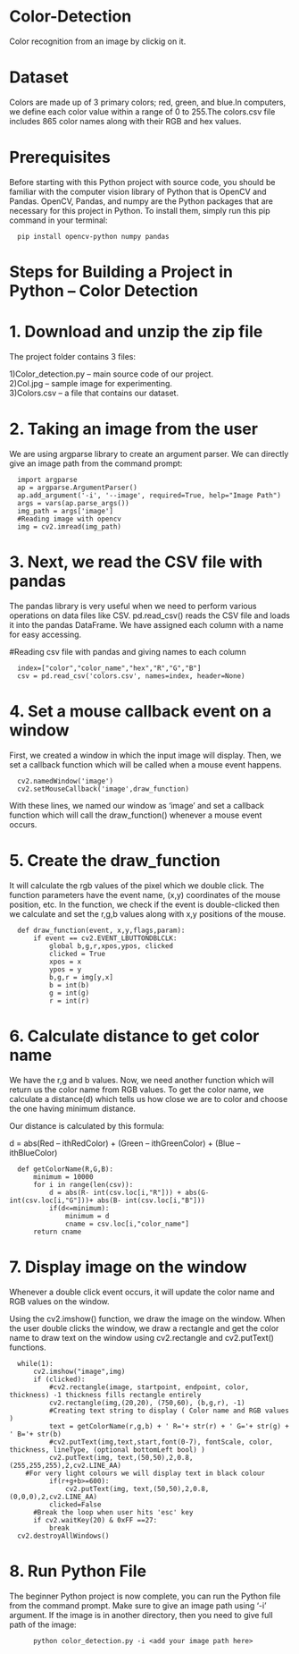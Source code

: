 # Color-Detection
Color recognition from an image by clickig on it.

# Dataset
Colors are made up of 3 primary colors; red, green, and blue.In computers, we define each color value within a range of 0 to 255.The colors.csv file includes 865 color names along with their RGB and hex values.

# Prerequisites
Before starting with this Python project with source code, you should be familiar with the computer vision library of Python that is OpenCV and Pandas.
OpenCV, Pandas, and numpy are the Python packages that are necessary for this project in Python. To install them, simply run this pip command in your terminal:

      pip install opencv-python numpy pandas

# Steps for Building a Project in Python – Color Detection
# 1. Download and unzip the zip file
The project folder contains 3 files:

1)Color_detection.py – main source code of our project.   
2)Col.jpg – sample image for experimenting.   
3)Colors.csv – a file that contains our dataset.

# 2. Taking an image from the user
We are using argparse library to create an argument parser. We can directly give an image path from the command prompt:   
      
      import argparse   
      ap = argparse.ArgumentParser()    
      ap.add_argument('-i', '--image', required=True, help="Image Path")    
      args = vars(ap.parse_args())    
      img_path = args['image']    
      #Reading image with opencv    
      img = cv2.imread(img_path)    

# 3. Next, we read the CSV file with pandas
The pandas library is very useful when we need to perform various operations on data files like CSV. pd.read_csv() reads the CSV file and loads it into the pandas DataFrame. We have assigned each column with a name for easy accessing.

#Reading csv file with pandas and giving names to each column   

      index=["color","color_name","hex","R","G","B"]  
      csv = pd.read_csv('colors.csv', names=index, header=None)

# 4. Set a mouse callback event on a window
First, we created a window in which the input image will display. Then, we set a callback function which will be called when a mouse event happens.

      cv2.namedWindow('image')            
      cv2.setMouseCallback('image',draw_function)           

With these lines, we named our window as ‘image’ and set a callback function which will call the draw_function() whenever a mouse event occurs.

# 5. Create the draw_function
It will calculate the rgb values of the pixel which we double click. The function parameters have the event name, (x,y) coordinates of the mouse position, etc. In the function, we check if the event is double-clicked then we calculate and set the r,g,b values along with x,y positions of the mouse.

      def draw_function(event, x,y,flags,param):            
          if event == cv2.EVENT_LBUTTONDBLCLK:              
              global b,g,r,xpos,ypos, clicked               
              clicked = True              
              xpos = x              
              ypos = y              
              b,g,r = img[y,x]                  
              b = int(b)                  
              g = int(g)                  
              r = int(r)                  
        
# 6. Calculate distance to get color name
We have the r,g and b values. Now, we need another function which will return us the color name from RGB values. To get the color name, we calculate a distance(d) which tells us how close we are to color and choose the one having minimum distance.                 

Our distance is calculated by this formula:                       

d = abs(Red – ithRedColor) + (Green – ithGreenColor) + (Blue – ithBlueColor)                    

      def getColorName(R,G,B):                  
          minimum = 10000                 
          for i in range(len(csv)):                   
              d = abs(R- int(csv.loc[i,"R"])) + abs(G- int(csv.loc[i,"G"]))+ abs(B- int(csv.loc[i,"B"]))                
              if(d<=minimum):             
                  minimum = d                   
                  cname = csv.loc[i,"color_name"]                       
          return cname                    
    
# 7. Display image on the window
Whenever a double click event occurs, it will update the color name and RGB values on the window.                 

Using the cv2.imshow() function, we draw the image on the window. When the user double clicks the window, we draw a rectangle and get the color name to draw text on the window using cv2.rectangle and cv2.putText() functions.                      

      while(1):               
          cv2.imshow("image",img)               
          if (clicked):                   
              #cv2.rectangle(image, startpoint, endpoint, color, thickness) -1 thickness fills rectangle entirely             
              cv2.rectangle(img,(20,20), (750,60), (b,g,r), -1)                           
              #Creating text string to display ( Color name and RGB values )                    
              text = getColorName(r,g,b) + ' R='+ str(r) + ' G='+ str(g) + ' B='+ str(b)                    
              #cv2.putText(img,text,start,font(0-7), fontScale, color, thickness, lineType, (optional bottomLeft bool) )                  
              cv2.putText(img, text,(50,50),2,0.8,(255,255,255),2,cv2.LINE_AA)                        
        #For very light colours we will display text in black colour                      
              if(r+g+b>=600):                   
                  cv2.putText(img, text,(50,50),2,0.8,(0,0,0),2,cv2.LINE_AA)                          
              clicked=False                     
          #Break the loop when user hits 'esc' key                       
          if cv2.waitKey(20) & 0xFF ==27:                   
              break                       
      cv2.destroyAllWindows()                         

# 8. Run Python File
The beginner Python project is now complete, you can run the Python file from the command prompt. Make sure to give an image path using ‘-i’ argument. If the image is in another directory, then you need to give full path of the image:                        

          python color_detection.py -i <add your image path here>                 
